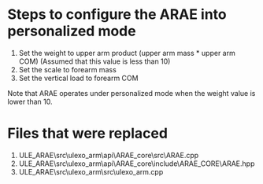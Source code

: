# Steps to configure the ARAE into personalized mode
1. Set the weight to upper arm product (upper arm mass * upper arm COM) (Assumed that this value is less than 10)
2. Set the scale to forearm mass
3. Set the vertical load to forearm COM

Note that ARAE operates under personalized mode when the weight value is lower than 10.

# Files that were replaced
1. ULE_ARAE\src\ulexo_arm\api\ARAE_core\src\ARAE.cpp
2. ULE_ARAE\src\ulexo_arm\api\ARAE_core\include\ARAE_CORE\ARAE.hpp
3. ULE_ARAE\src\ulexo_arm\src\ulexo_arm.cpp
